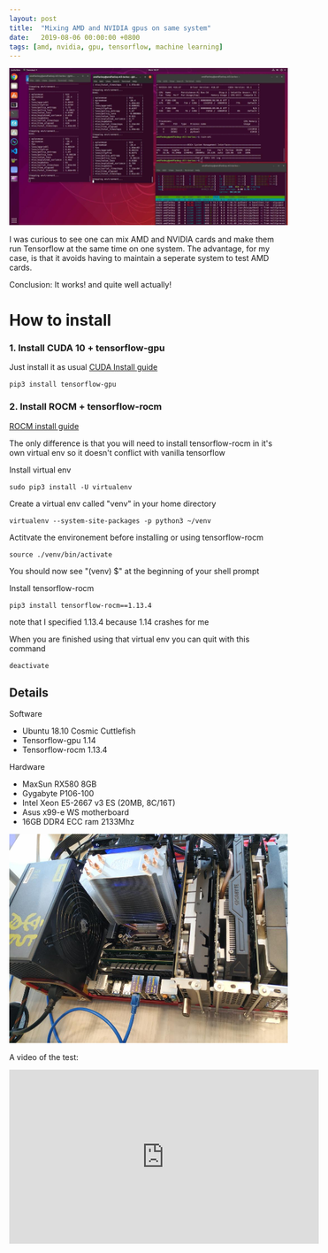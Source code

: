 ```yaml
---
layout: post
title:  "Mixing AMD and NVIDIA gpus on same system"
date:   2019-08-06 00:00:00 +0800
tags: [amd, nvidia, gpu, tensorflow, machine learning]
---
```


![amd_nvdia](/assets/rocm/amd_nvidia_mix_ubuntu.jpeg)

I was curious to see one can mix AMD and NVIDIA cards and make them run Tensorflow at the same time on one system. The advantage, for my case, is that it avoids having to maintain a seperate system to test AMD cards.

Conclusion: It works! and quite well actually!



# How to install

### 1. Install CUDA 10 + tensorflow-gpu
Just install it as usual
[CUDA Install guide](/Install-CUDA-10-Ubuntu-18-04-18-10)

```
pip3 install tensorflow-gpu
```

### 2. Install ROCM + tensorflow-rocm


[ROCM install guide](/Install-ROCM-Machine-Learning-AMD-GPU)


The only difference is that you will need to install tensorflow-rocm in it's own virtual env so it doesn't conflict with vanilla tensorflow

Install virtual env
```
sudo pip3 install -U virtualenv
```

Create a virtual env called "venv" in your home directory
```
virtualenv --system-site-packages -p python3 ~/venv
```

Actitvate the environement before installing or using tensorflow-rocm
```
source ./venv/bin/activate
```

You should now see "(venv) $" at the beginning of your shell prompt 

Install tensorflow-rocm
```
pip3 install tensorflow-rocm==1.13.4
```
note that I specified 1.13.4 because 1.14 crashes for me

When you are finished using that virtual env you can quit with this command
```
deactivate
```


## Details

Software
*	Ubuntu 18.10 Cosmic Cuttlefish
*	Tensorflow-gpu 1.14
*	Tensorflow-rocm 1.13.4


Hardware
*	MaxSun RX580 8GB
*	Gygabyte P106-100
*	Intel Xeon E5-2667 v3 ES (20MB, 8C/16T)
*	Asus x99-e WS motherboard
*	16GB DDR4 ECC ram 2133Mhz


![amd_nvdia_hardware](/assets/rocm/asus_amd_nvdida.jpg)


A video of the test:
<iframe width="560" height="315" src="https://www.youtube.com/embed/MfutmnHdmO8" frameborder="0" allow="accelerometer; autoplay; encrypted-media; gyroscope; picture-in-picture" allowfullscreen></iframe>